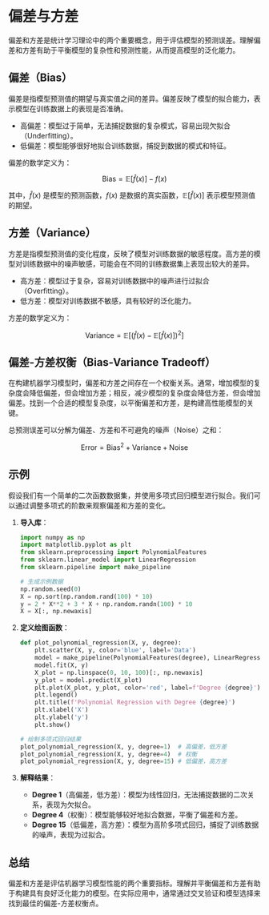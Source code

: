 # 偏差与方差

偏差和方差是统计学习理论中的两个重要概念，用于评估模型的预测误差。理解偏差和方差有助于平衡模型的复杂性和预测性能，从而提高模型的泛化能力。

## 偏差（Bias）

偏差是指模型预测值的期望与真实值之间的差异。偏差反映了模型的拟合能力，表示模型在训练数据上的表现是否准确。

- 高偏差：模型过于简单，无法捕捉数据的复杂模式，容易出现欠拟合（Underfitting）。
- 低偏差：模型能够很好地拟合训练数据，捕捉到数据的模式和特征。

偏差的数学定义为：

$$
\text{Bias} = \mathbb{E}[\hat{f}(x)] - f(x)
$$

其中，$\hat{f}(x)$ 是模型的预测函数，$f(x)$ 是数据的真实函数，$\mathbb{E}[\hat{f}(x)]$ 表示模型预测值的期望。

## 方差（Variance）

方差是指模型预测值的变化程度，反映了模型对训练数据的敏感程度。高方差的模型对训练数据中的噪声敏感，可能会在不同的训练数据集上表现出较大的差异。

- 高方差：模型过于复杂，容易对训练数据中的噪声进行过拟合（Overfitting）。
- 低方差：模型对训练数据不敏感，具有较好的泛化能力。

方差的数学定义为：

$$
\text{Variance} = \mathbb{E}[(\hat{f}(x) - \mathbb{E}[\hat{f}(x)])^2]
$$

## 偏差-方差权衡（Bias-Variance Tradeoff）

在构建机器学习模型时，偏差和方差之间存在一个权衡关系。通常，增加模型的复杂度会降低偏差，但会增加方差；相反，减少模型的复杂度会降低方差，但会增加偏差。找到一个合适的模型复杂度，以平衡偏差和方差，是构建高性能模型的关键。

总预测误差可以分解为偏差、方差和不可避免的噪声（Noise）之和：

$$
\text{Error} = \text{Bias}^2 + \text{Variance} + \text{Noise}
$$

## 示例

假设我们有一个简单的二次函数数据集，并使用多项式回归模型进行拟合。我们可以通过调整多项式的阶数来观察偏差和方差的变化。

1. **导入库**：

    ```python
    import numpy as np
    import matplotlib.pyplot as plt
    from sklearn.preprocessing import PolynomialFeatures
    from sklearn.linear_model import LinearRegression
    from sklearn.pipeline import make_pipeline

    # 生成示例数据
    np.random.seed(0)
    X = np.sort(np.random.rand(100) * 10)
    y = 2 * X**2 + 3 * X + np.random.randn(100) * 10
    X = X[:, np.newaxis]
    ```

2. **定义绘图函数**：

    ```python
    def plot_polynomial_regression(X, y, degree):
        plt.scatter(X, y, color='blue', label='Data')
        model = make_pipeline(PolynomialFeatures(degree), LinearRegression())
        model.fit(X, y)
        X_plot = np.linspace(0, 10, 100)[:, np.newaxis]
        y_plot = model.predict(X_plot)
        plt.plot(X_plot, y_plot, color='red', label=f'Degree {degree}')
        plt.legend()
        plt.title(f'Polynomial Regression with Degree {degree}')
        plt.xlabel('X')
        plt.ylabel('y')
        plt.show()

    # 绘制多项式回归结果
    plot_polynomial_regression(X, y, degree=1)  # 高偏差，低方差
    plot_polynomial_regression(X, y, degree=4)  # 权衡
    plot_polynomial_regression(X, y, degree=15) # 低偏差，高方差
    ```

3. **解释结果**：

    - **Degree 1**（高偏差，低方差）：模型为线性回归，无法捕捉数据的二次关系，表现为欠拟合。
    - **Degree 4**（权衡）：模型能够较好地拟合数据，平衡了偏差和方差。
    - **Degree 15**（低偏差，高方差）：模型为高阶多项式回归，捕捉了训练数据的噪声，表现为过拟合。

## 总结

偏差和方差是评估机器学习模型性能的两个重要指标。理解并平衡偏差和方差有助于构建具有良好泛化能力的模型。在实际应用中，通常通过交叉验证和模型选择来找到最佳的偏差-方差权衡点。
